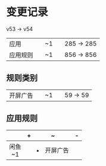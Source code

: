 # 变更记录

v53 -> v54

||||||
|-|:-:|:-:|:-:|:-:|
|应用||~1||285 -> 285|
|应用规则||~1||856 -> 856|

## 规则类别

||||||
|-|:-:|:-:|:-:|:-:|
|开屏广告||~1||59 -> 59|

## 应用规则

||+|~|-|
|:-:|-|-|-|
|闲鱼<br>~1||<li>开屏广告||
